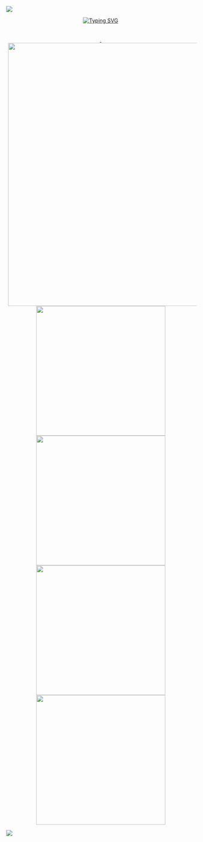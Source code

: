 <a href="https://github.com/yakcom"><img src="https://capsule-render.vercel.app/api?type=waving&color=gradient&customColorList=10,11&height=300&section=header&text=yakcom&fontSize=80&fontAlignY=35&descAlignY=55&animation=fadeIn&desc=Ilya%20Miller&fontColor=c9d1d9"/></a>

<p align="center">
<a href="https://github.com/yakcom"><img src="https://readme-typing-svg.herokuapp.com?font=Fira+Code&size=35&duration=3000&pause=10000&color=A67635&center=true&vCenter=true&width=1000&lines=Welcome+to+my+GitHub+profile" alt="Typing SVG" />
  </a>
  <a href="https://github.com/yakcom?tab=repositories">
  <br><br><br>
  <img width="700" style="padding-left: 5px;" src="http://github-profile-summary-cards.vercel.app/api/cards/profile-details?username=yakcom&theme=dracula" />
  <br>

  <img width="345" src="http://github-profile-summary-cards.vercel.app/api/cards/repos-per-language?username=yakcom&theme=dracula" />
  <img width="345" src="http://github-profile-summary-cards.vercel.app/api/cards/most-commit-language?username=yakcom&theme=dracula" />
  <img width="345" src="http://github-profile-summary-cards.vercel.app/api/cards/stats?username=yakcom&theme=dracula" />
  <img width="345" src="http://github-profile-summary-cards.vercel.app/api/cards/productive-time?username=yakcom&theme=dracula&utcOffset=8" />
  </a>
</p>

<a href="https://github.com/yakcom"><img src="https://capsule-render.vercel.app/api?type=waving&section=footer&&color=gradient&customColorList=10,11"/></a>
